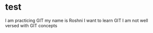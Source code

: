 # test
I am practicing GIT
my name is Roshni
I want to learn GIT
I am not well versed with GIT concepts
